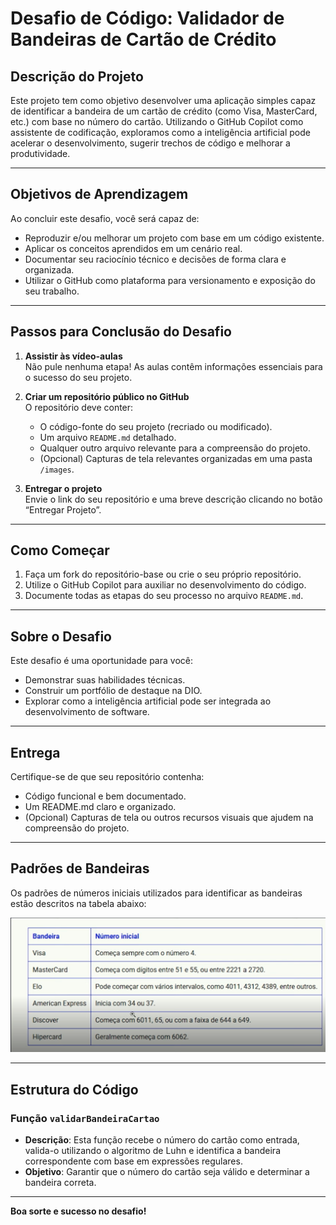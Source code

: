 # **Desafio de Código: Validador de Bandeiras de Cartão de Crédito**

## **Descrição do Projeto**
Este projeto tem como objetivo desenvolver uma aplicação simples capaz de identificar a bandeira de um cartão de crédito (como Visa, MasterCard, etc.) com base no número do cartão. Utilizando o GitHub Copilot como assistente de codificação, exploramos como a inteligência artificial pode acelerar o desenvolvimento, sugerir trechos de código e melhorar a produtividade.

---

## **Objetivos de Aprendizagem**
Ao concluir este desafio, você será capaz de:
- Reproduzir e/ou melhorar um projeto com base em um código existente.
- Aplicar os conceitos aprendidos em um cenário real.
- Documentar seu raciocínio técnico e decisões de forma clara e organizada.
- Utilizar o GitHub como plataforma para versionamento e exposição do seu trabalho.

---

## **Passos para Conclusão do Desafio**
1. **Assistir às vídeo-aulas**  
   Não pule nenhuma etapa! As aulas contêm informações essenciais para o sucesso do seu projeto.

2. **Criar um repositório público no GitHub**  
   O repositório deve conter:
   - O código-fonte do seu projeto (recriado ou modificado).
   - Um arquivo `README.md` detalhado.
   - Qualquer outro arquivo relevante para a compreensão do projeto.
   - (Opcional) Capturas de tela relevantes organizadas em uma pasta `/images`.

3. **Entregar o projeto**  
   Envie o link do seu repositório e uma breve descrição clicando no botão “Entregar Projeto”.

---

## **Como Começar**
1. Faça um fork do repositório-base ou crie o seu próprio repositório.
2. Utilize o GitHub Copilot para auxiliar no desenvolvimento do código.
3. Documente todas as etapas do seu processo no arquivo `README.md`.

---

## **Sobre o Desafio**
Este desafio é uma oportunidade para você:
- Demonstrar suas habilidades técnicas.
- Construir um portfólio de destaque na DIO.
- Explorar como a inteligência artificial pode ser integrada ao desenvolvimento de software.

---

## **Entrega**
Certifique-se de que seu repositório contenha:
- Código funcional e bem documentado.
- Um README.md claro e organizado.
- (Opcional) Capturas de tela ou outros recursos visuais que ajudem na compreensão do projeto.

---

## **Padrões de Bandeiras**
Os padrões de números iniciais utilizados para identificar as bandeiras estão descritos na tabela abaixo:

![Tabela de Padrões de Bandeiras](images/base.png)

---

## **Estrutura do Código**
### **Função `validarBandeiraCartao`**
- **Descrição**: Esta função recebe o número do cartão como entrada, valida-o utilizando o algoritmo de Luhn e identifica a bandeira correspondente com base em expressões regulares.
- **Objetivo**: Garantir que o número do cartão seja válido e determinar a bandeira correta.

---

**Boa sorte e sucesso no desafio!**